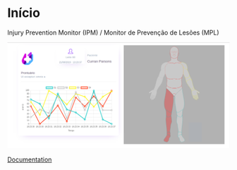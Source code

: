 # Início

Injury Prevention Monitor (IPM) / Monitor de Prevenção de Lesões (MPL)

![](https://github.com/rodriguesfas/ipm/blob/master/site/assets/img/alert_01.png)

[Documentation]()
